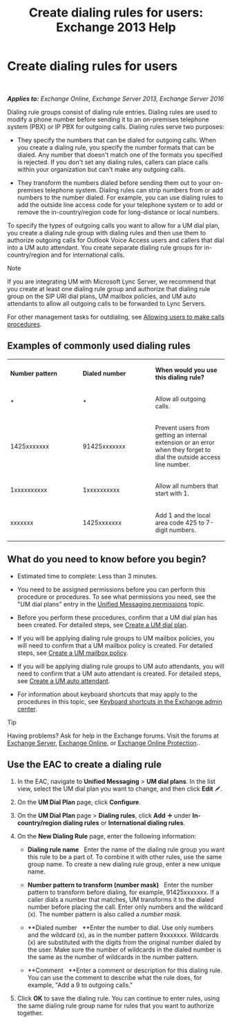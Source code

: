 ﻿---
title: 'Create dialing rules for users: Exchange 2013 Help'
TOCTitle: Create dialing rules for users
ms:assetid: c11e3d62-3eb1-4d7e-8741-9bede593e2df
ms:mtpsurl: https://technet.microsoft.com/en-us/library/JJ898502(v=EXCHG.150)
ms:contentKeyID: 50873812
ms.date: 12/10/2017
mtps_version: v=EXCHG.150
---

# Create dialing rules for users

 

_**Applies to:** Exchange Online, Exchange Server 2013, Exchange Server 2016_


Dialing rule groups consist of dialing rule entries. Dialing rules are used to modify a phone number before sending it to an on-premises telephone system (PBX) or IP PBX for outgoing calls. Dialing rules serve two purposes:

  - They specify the numbers that can be dialed for outgoing calls. When you create a dialing rule, you specify the number formats that can be dialed. Any number that doesn't match one of the formats you specified is rejected. If you don't set any dialing rules, callers can place calls within your organization but can't make any outgoing calls.

  - They transform the numbers dialed before sending them out to your on-premises telephone system. Dialing rules can strip numbers from or add numbers to the number dialed. For example, you can use dialing rules to add the outside line access code for your telephone system or to add or remove the in-country/region code for long-distance or local numbers.

To specify the types of outgoing calls you want to allow for a UM dial plan, you create a dialing rule group with dialing rules and then use them to authorize outgoing calls for Outlook Voice Access users and callers that dial into a UM auto attendant. You create separate dialing rule groups for in-country/region and for international calls.


> [!NOTE]
> If you are integrating UM with Microsoft Lync Server, we recommend that you create at least one dialing rule group and authorize that dialing rule group on the SIP URI dial plans, UM mailbox policies, and UM auto attendants to allow all outgoing calls to be forwarded to Lync Servers.



For other management tasks for outdialing, see [Allowing users to make calls procedures](allowing-users-to-make-calls-procedures-exchange-2013-help.md).

## Examples of commonly used dialing rules


<table>
<colgroup>
<col style="width: 33%" />
<col style="width: 33%" />
<col style="width: 33%" />
</colgroup>
<tbody>
<tr class="odd">
<td><p><strong>Number pattern</strong></p></td>
<td><p><strong>Dialed number</strong></p></td>
<td><p><strong>When would you use this dialing rule?</strong></p></td>
</tr>
<tr class="even">
<td><p>*</p></td>
<td><p>*</p></td>
<td><p>Allow all outgoing calls.</p></td>
</tr>
<tr class="odd">
<td><p>1425xxxxxxx</p></td>
<td><p>91425xxxxxxx</p></td>
<td><p>Prevent users from getting an internal extension or an error when they forget to dial the outside access line number.</p></td>
</tr>
<tr class="even">
<td><p>1xxxxxxxxxx</p></td>
<td><p>1xxxxxxxxxx</p></td>
<td><p>Allow all numbers that start with 1.</p></td>
</tr>
<tr class="odd">
<td><p>xxxxxxx</p></td>
<td><p>1425xxxxxxx</p></td>
<td><p>Add 1 and the local area code 425 to 7-digit numbers.</p></td>
</tr>
</tbody>
</table>


## What do you need to know before you begin?

  - Estimated time to complete: Less than 3 minutes.

  - You need to be assigned permissions before you can perform this procedure or procedures. To see what permissions you need, see the "UM dial plans" entry in the [Unified Messaging permissions](unified-messaging-permissions-exchange-2013-help.md) topic.

  - Before you perform these procedures, confirm that a UM dial plan has been created. For detailed steps, see [Create a UM dial plan](create-a-um-dial-plan-exchange-2013-help.md).

  - If you will be applying dialing rule groups to UM mailbox policies, you will need to confirm that a UM mailbox policy is created. For detailed steps, see [Create a UM mailbox policy](create-a-um-mailbox-policy-exchange-2013-help.md).

  - If you will be applying dialing rule groups to UM auto attendants, you will need to confirm that a UM auto attendant is created. For detailed steps, see [Create a UM auto attendant](create-a-um-auto-attendant-exchange-2013-help.md).

  - For information about keyboard shortcuts that may apply to the procedures in this topic, see [Keyboard shortcuts in the Exchange admin center](keyboard-shortcuts-in-the-exchange-admin-center-exchange-online-protection-help.md).


> [!TIP]
> Having problems? Ask for help in the Exchange forums. Visit the forums at <A href="https://go.microsoft.com/fwlink/p/?linkid=60612">Exchange Server</A>, <A href="https://go.microsoft.com/fwlink/p/?linkid=267542">Exchange Online</A>, or <A href="https://go.microsoft.com/fwlink/p/?linkid=285351">Exchange Online Protection</A>..



## Use the EAC to create a dialing rule

1.  In the EAC, navigate to **Unified Messaging** \> **UM dial plans**. In the list view, select the UM dial plan you want to change, and then click **Edit** ![Edit icon](images/JJ218640.6f53ccb2-1f13-4c02-bea0-30690e6ea71d(EXCHG.150).gif "Edit icon").

2.  On the **UM Dial Plan** page, click **Configure**.

3.  On the **UM Dial Plan** page \> **Dialing rules**, click **Add** ![Add Icon](images/JJ218640.c1e75329-d6d7-4073-a27d-498590bbb558(EXCHG.150).gif "Add Icon") under **In-country/region dialing rules** or **International dialing rules**.

4.  On the **New Dialing Rule** page, enter the following information:
    
      - **Dialing rule name**   Enter the name of the dialing rule group you want this rule to be a part of. To combine it with other rules, use the same group name. To create a new dialing rule group, enter a new unique name.
    
      - **Number pattern to transform (number mask)**   Enter the number pattern to transform before dialing, for example, 91425xxxxxxx. If a caller dials a number that matches, UM transforms it to the dialed number before placing the call. Enter only numbers and the wildcard (x). The number pattern is also called a *number mask*.
    
      - **Dialed number   **Enter the number to dial. Use only numbers and the wildcard (x), as in the number pattern 9xxxxxxx. Wildcards (x) are substituted with the digits from the original number dialed by the user. Make sure the number of wildcards in the dialed number is the same as the number of wildcards in the number pattern.
    
      - **Comment   **Enter a comment or description for this dialing rule. You can use the comment to describe what the rule does, for example, "Add a 9 to outgoing calls."

5.  Click **OK** to save the dialing rule. You can continue to enter rules, using the same dialing rule group name for rules that you want to authorize together.

